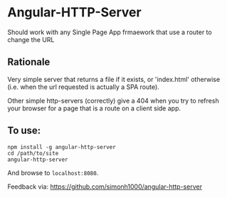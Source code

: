 # Angular-HTTP-Server

Should work with any Single Page App frmaework that use a router to change the URL

## Rationale

Very simple server that returns a file if it exists, or 'index.html' otherwise (i.e. when the url requested is actually a SPA route).

Other simple http-servers (correctly) give a 404 when you try to refresh your browser for a page that is a route on a client side app.

## To use:

```
npm install -g angular-http-server
cd /path/to/site
angular-http-server
```

And browse to `localhost:8080`.

Feedback via: https://github.com/simonh1000/angular-http-server
